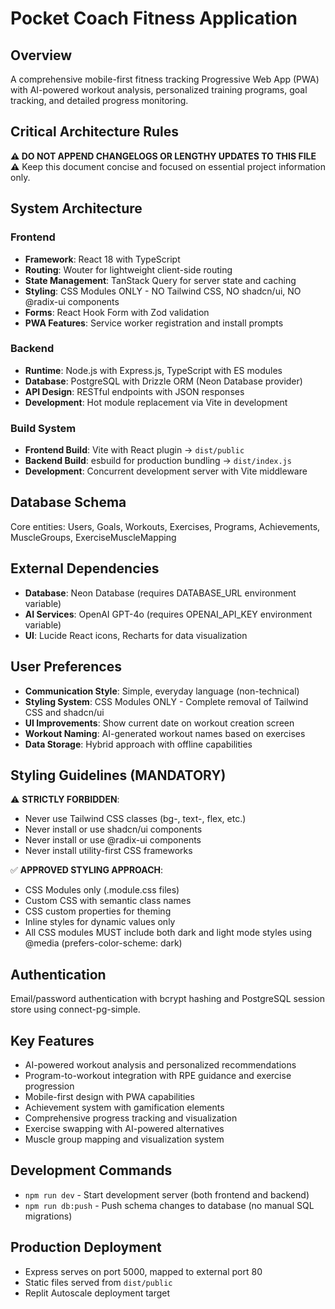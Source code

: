# Pocket Coach Fitness Application

## Overview
A comprehensive mobile-first fitness tracking Progressive Web App (PWA) with AI-powered workout analysis, personalized training programs, goal tracking, and detailed progress monitoring.

## Critical Architecture Rules
**⚠️ DO NOT APPEND CHANGELOGS OR LENGTHY UPDATES TO THIS FILE ⚠️**
Keep this document concise and focused on essential project information only.

## System Architecture

### Frontend
- **Framework**: React 18 with TypeScript
- **Routing**: Wouter for lightweight client-side routing
- **State Management**: TanStack Query for server state and caching
- **Styling**: CSS Modules ONLY - NO Tailwind CSS, NO shadcn/ui, NO @radix-ui components
- **Forms**: React Hook Form with Zod validation
- **PWA Features**: Service worker registration and install prompts

### Backend
- **Runtime**: Node.js with Express.js, TypeScript with ES modules
- **Database**: PostgreSQL with Drizzle ORM (Neon Database provider)
- **API Design**: RESTful endpoints with JSON responses
- **Development**: Hot module replacement via Vite in development

### Build System
- **Frontend Build**: Vite with React plugin → `dist/public`
- **Backend Build**: esbuild for production bundling → `dist/index.js`
- **Development**: Concurrent development server with Vite middleware

## Database Schema
Core entities: Users, Goals, Workouts, Exercises, Programs, Achievements, MuscleGroups, ExerciseMuscleMapping

## External Dependencies
- **Database**: Neon Database (requires DATABASE_URL environment variable)
- **AI Services**: OpenAI GPT-4o (requires OPENAI_API_KEY environment variable)
- **UI**: Lucide React icons, Recharts for data visualization

## User Preferences
- **Communication Style**: Simple, everyday language (non-technical)
- **Styling System**: CSS Modules ONLY - Complete removal of Tailwind CSS and shadcn/ui
- **UI Improvements**: Show current date on workout creation screen
- **Workout Naming**: AI-generated workout names based on exercises
- **Data Storage**: Hybrid approach with offline capabilities

## Styling Guidelines (MANDATORY)
⚠️ **STRICTLY FORBIDDEN**: 
- Never use Tailwind CSS classes (bg-, text-, flex, etc.)
- Never install or use shadcn/ui components
- Never install or use @radix-ui components
- Never install utility-first CSS frameworks

✅ **APPROVED STYLING APPROACH**:
- CSS Modules only (.module.css files)
- Custom CSS with semantic class names
- CSS custom properties for theming
- Inline styles for dynamic values only
- All CSS modules MUST include both dark and light mode styles using @media (prefers-color-scheme: dark)

## Authentication
Email/password authentication with bcrypt hashing and PostgreSQL session store using connect-pg-simple.

## Key Features
- AI-powered workout analysis and personalized recommendations
- Program-to-workout integration with RPE guidance and exercise progression
- Mobile-first design with PWA capabilities
- Achievement system with gamification elements
- Comprehensive progress tracking and visualization
- Exercise swapping with AI-powered alternatives
- Muscle group mapping and visualization system

## Development Commands
- `npm run dev` - Start development server (both frontend and backend)
- `npm run db:push` - Push schema changes to database (no manual SQL migrations)

## Production Deployment
- Express serves on port 5000, mapped to external port 80
- Static files served from `dist/public`
- Replit Autoscale deployment target
